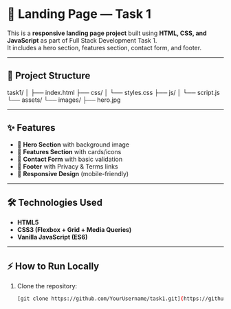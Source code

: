 # 🚀 Landing Page — Task 1

This is a **responsive landing page project** built using **HTML, CSS, and JavaScript** as part of Full Stack Development Task 1.  
It includes a hero section, features section, contact form, and footer.

---

## 📂 Project Structure
task1/
│
├── index.html
├── css/
│ └── styles.css
├── js/
│ └── script.js
└── assets/
└── images/
├── hero.jpg

---

## ✨ Features
- 🔹 **Hero Section** with background image  
- 🔹 **Features Section** with cards/icons  
- 🔹 **Contact Form** with basic validation  
- 🔹 **Footer** with Privacy & Terms links  
- 🔹 **Responsive Design** (mobile-friendly)  

---

## 🛠️ Technologies Used
- **HTML5**
- **CSS3 (Flexbox + Grid + Media Queries)**
- **Vanilla JavaScript (ES6)**

---


## ⚡ How to Run Locally
1. Clone the repository:
   ```bash
   [git clone https://github.com/YourUsername/task1.git](https://github.com/apoorva079/landing-page.git)
